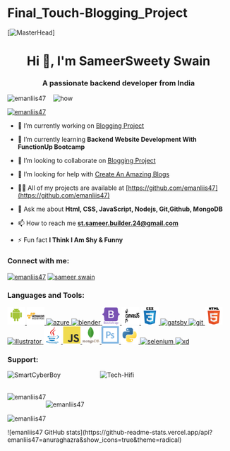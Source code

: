 # Final_Touch-Blogging_Project
[![MasterHead](https://www.canva.com/design/DAFEpdSVcLM/WdY8AfJ188M5Wrc8MvMHPA/watch?utm_content=DAFEpdSVcLM&utm_campaign=designshare&utm_medium=link2&utm_source=sharebutton)]
<h1 align="center">Hi 👋, I'm SameerSweety Swain</h1>
<h3 align="center">A passionate backend developer from India</h3>
<img align="right" alt="how" width="400" src="https://tenor.com/view/programmer-gif-19019116">
<p align="left"> <img src="https://komarev.com/ghpvc/?username=emanliis47&label=Profile%20views&color=0e75b6&style=flat" alt="emanliis47" /> </p>

<p align="left"> <a href="https://github.com/ryo-ma/github-profile-trophy"><img src="https://github-profile-trophy.vercel.app/?username=emanliis47" alt="emanliis47" /></a> </p>

- 🔭 I’m currently working on [Blogging Project](https://github.com/emanliis47/Final_Touch-Blogging_Project)

- 🌱 I’m currently learning **Backend Website Development With FunctionUp Bootcamp**

- 👯 I’m looking to collaborate on [Blogging Project](https://github.com/emanliis47/Final_Touch-Blogging_Project)

- 🤝 I’m looking for help with [Create An Amazing Blogs](https://github.com/emanliis47/Final_Touch-Blogging_Project)

- 👨‍💻 All of my projects are available at [https://github.com/emanliis47](https://github.com/emanliis47)

- 💬 Ask me about **Html, CSS, JavaScript, Nodejs, Git,Github, MongoDB**

- 📫 How to reach me **st.sameer.builder.24@gmail.com**

- ⚡ Fun fact **I Think I Am Shy & Funny**

<h3 align="left">Connect with me:</h3>
<p align="left">
<a href="https://dev.to/emanliis47" target="blank"><img align="center" src="https://raw.githubusercontent.com/rahuldkjain/github-profile-readme-generator/master/src/images/icons/Social/devto.svg" alt="emanliis47" height="30" width="40" /></a>
<a href="https://linkedin.com/in/sameer swain" target="blank"><img align="center" src="https://raw.githubusercontent.com/rahuldkjain/github-profile-readme-generator/master/src/images/icons/Social/linked-in-alt.svg" alt="sameer swain" height="30" width="40" /></a>
</p>

<h3 align="left">Languages and Tools:</h3>
<p align="left"> <a href="https://developer.android.com" target="_blank" rel="noreferrer"> <img src="https://raw.githubusercontent.com/devicons/devicon/master/icons/android/android-original-wordmark.svg" alt="android" width="40" height="40"/> </a> <a href="https://aws.amazon.com" target="_blank" rel="noreferrer"> <img src="https://raw.githubusercontent.com/devicons/devicon/master/icons/amazonwebservices/amazonwebservices-original-wordmark.svg" alt="aws" width="40" height="40"/> </a> <a href="https://azure.microsoft.com/en-in/" target="_blank" rel="noreferrer"> <img src="https://www.vectorlogo.zone/logos/microsoft_azure/microsoft_azure-icon.svg" alt="azure" width="40" height="40"/> </a> <a href="https://www.blender.org/" target="_blank" rel="noreferrer"> <img src="https://download.blender.org/branding/community/blender_community_badge_white.svg" alt="blender" width="40" height="40"/> </a> <a href="https://getbootstrap.com" target="_blank" rel="noreferrer"> <img src="https://raw.githubusercontent.com/devicons/devicon/master/icons/bootstrap/bootstrap-plain-wordmark.svg" alt="bootstrap" width="40" height="40"/> </a> <a href="https://canvasjs.com" target="_blank" rel="noreferrer"> <img src="https://raw.githubusercontent.com/Hardik0307/Hardik0307/master/assets/canvasjs-charts.svg" alt="canvasjs" width="40" height="40"/> </a> <a href="https://www.w3schools.com/css/" target="_blank" rel="noreferrer"> <img src="https://raw.githubusercontent.com/devicons/devicon/master/icons/css3/css3-original-wordmark.svg" alt="css3" width="40" height="40"/> </a> <a href="https://www.gatsbyjs.com/" target="_blank" rel="noreferrer"> <img src="https://www.vectorlogo.zone/logos/gatsbyjs/gatsbyjs-icon.svg" alt="gatsby" width="40" height="40"/> </a> <a href="https://git-scm.com/" target="_blank" rel="noreferrer"> <img src="https://www.vectorlogo.zone/logos/git-scm/git-scm-icon.svg" alt="git" width="40" height="40"/> </a> <a href="https://www.w3.org/html/" target="_blank" rel="noreferrer"> <img src="https://raw.githubusercontent.com/devicons/devicon/master/icons/html5/html5-original-wordmark.svg" alt="html5" width="40" height="40"/> </a> <a href="https://www.adobe.com/in/products/illustrator.html" target="_blank" rel="noreferrer"> <img src="https://www.vectorlogo.zone/logos/adobe_illustrator/adobe_illustrator-icon.svg" alt="illustrator" width="40" height="40"/> </a> <a href="https://www.java.com" target="_blank" rel="noreferrer"> <img src="https://raw.githubusercontent.com/devicons/devicon/master/icons/java/java-original.svg" alt="java" width="40" height="40"/> </a> <a href="https://developer.mozilla.org/en-US/docs/Web/JavaScript" target="_blank" rel="noreferrer"> <img src="https://raw.githubusercontent.com/devicons/devicon/master/icons/javascript/javascript-original.svg" alt="javascript" width="40" height="40"/> </a> <a href="https://www.mongodb.com/" target="_blank" rel="noreferrer"> <img src="https://raw.githubusercontent.com/devicons/devicon/master/icons/mongodb/mongodb-original-wordmark.svg" alt="mongodb" width="40" height="40"/> </a> <a href="https://www.photoshop.com/en" target="_blank" rel="noreferrer"> <img src="https://raw.githubusercontent.com/devicons/devicon/master/icons/photoshop/photoshop-line.svg" alt="photoshop" width="40" height="40"/> </a> <a href="https://www.python.org" target="_blank" rel="noreferrer"> <img src="https://raw.githubusercontent.com/devicons/devicon/master/icons/python/python-original.svg" alt="python" width="40" height="40"/> </a> <a href="https://www.selenium.dev" target="_blank" rel="noreferrer"> <img src="https://raw.githubusercontent.com/detain/svg-logos/780f25886640cef088af994181646db2f6b1a3f8/svg/selenium-logo.svg" alt="selenium" width="40" height="40"/> </a> <a href="https://www.adobe.com/products/xd.html" target="_blank" rel="noreferrer"> <img src="https://cdn.worldvectorlogo.com/logos/adobe-xd.svg" alt="xd" width="40" height="40"/> </a> </p>

<h3 align="left">Support:</h3>
<p><a href="https://www.buymeacoffee.com/SmartCyberBoy"> <img align="left" src="https://cdn.buymeacoffee.com/buttons/v2/default-yellow.png" height="50" width="210" alt="SmartCyberBoy" /></a><a href="https://ko-fi.com/Tech-Hifi"> <img align="left" src="https://cdn.ko-fi.com/cdn/kofi3.png?v=3" height="50" width="210" alt="Tech-Hifi" /></a></p><br><br>

<p><img align="left" src="https://github-readme-stats.vercel.app/api/top-langs?username=emanliis47&show_icons=true&locale=en&layout=compact" alt="emanliis47" /></p>

<p>&nbsp;<img align="center" src="https://github-readme-stats.vercel.app/api?username=emanliis47&show_icons=true&locale=en" alt="emanliis47" /></p>

<p><img align="center" src="https://github-readme-streak-stats.herokuapp.com/?user=emanliis47&" alt="emanliis47" /></p>
![emanliis47 GitHub stats](https://github-readme-stats.vercel.app/api?emanliis47=anuraghazra&show_icons=true&theme=radical)

